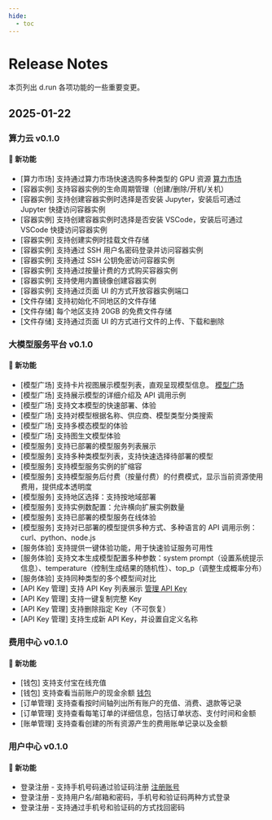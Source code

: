 ```yaml
---
hide:
  - toc
---
```


# Release Notes

本页列出 d.run 各项功能的一些重要变更。

## 2025-01-22

### 算力云 v0.1.0

#### 🚀 新功能

- [算力市场] 支持通过算力市场快速选购多种类型的 GPU 资源 [算力市场](./zestu/index.md)
- [容器实例] 支持容器实例的生命周期管理（创建/删除/开机/关机）
- [容器实例] 支持创建容器实例时选择是否安装 Jupyter，安装后可通过 Jupyter 快捷访问容器实例
- [容器实例] 支持创建容器实例时选择是否安装 VSCode，安装后可通过 VSCode 快捷访问容器实例
- [容器实例] 支持创建实例时挂载文件存储
- [容器实例] 支持通过 SSH 用户名密码登录并访问容器实例
- [容器实例] 支持通过 SSH 公钥免密访问容器实例
- [容器实例] 支持通过按量计费的方式购买容器实例
- [容器实例] 支持使用内置镜像创建容器实例
- [容器实例] 支持通过页面 UI 的方式开放容器实例端口
- [文件存储] 支持初始化不同地区的文件存储
- [文件存储] 每个地区支持 20GB 的免费文件存储
- [文件存储] 支持通过页面 UI 的方式进行文件的上传、下载和删除

<!--
#### ⚡ 增强优化

（无更新）

#### 🐛 故障修复

（无更新）
-->

### 大模型服务平台 v0.1.0

#### 🚀 新功能

- [模型广场] 支持卡片视图展示模型列表，直观呈现模型信息。 [模型广场](./models/index.md)
- [模型广场] 支持展示模型的详细介绍及 API 调用示例
- [模型广场] 支持文本模型的快速部署、体验
- [模型广场] 支持对模型根据名称、供应商、模型类型分类搜索
- [模型广场] 支持多模态模型的体验
- [模型广场] 支持图生文模型体验
- [模型服务] 支持已部署的模型服务列表展示
- [模型服务] 支持多种类模型列表，支持快速选择待部署的模型
- [模型服务] 支持模型服务实例的扩缩容
- [模型服务] 支持模型服务后付费（按量付费）的付费模式，显示当前资源使用费用，提供成本透明度
- [模型服务] 支持地区选择：支持按地域部署
- [模型服务] 支持实例数配置：允许横向扩展实例数量
- [模型服务] 支持已部署的模型服务在线体验
- [模型服务] 支持对已部署的模型提供多种方式、多种语言的 API 调用示例：curl、python、node.js
- [服务体验] 支持提供一键体验功能，用于快速验证服务可用性
- [服务体验] 支持文本生成模型配置多种参数：system prompt（设置系统提示信息）、temperature（控制生成结果的随机性）、top_p（调整生成概率分布）
- [服务体验] 支持同种类型的多个模型间对比
- [API Key 管理] 支持 API Key 列表展示 [管理 API Key](./models/apikey.md)
- [API Key 管理] 支持一键复制完整 Key
- [API Key 管理] 支持删除指定 Key（不可恢复）
- [API Key 管理] 支持生成新 API Key，并设置自定义名称

<!--
#### ⚡ 增强优化

（无更新）

#### 🐛 故障修复

（无更新）
-->

### 费用中心 v0.1.0

#### 🚀 新功能

- [钱包] 支持支付宝在线充值
- [钱包] 支持查看当前账户的现金余额 [钱包](./leopard/index.md)
- [订单管理] 支持查看按时间轴列出所有账户的充值、消费、退款等记录
- [订单管理] 支持查看每笔订单的详细信息，包括订单状态、支付时间和金额
- [账单管理] 支持查看创建的所有资源产生的费用账单记录以及金额

<!--
#### ⚡ 增强优化

（无更新）

#### 🐛 故障修复

（无更新）
-->

### 用户中心 v0.1.0

#### 🚀 新功能

- 登录注册 - 支持手机号码通过验证码注册 [注册账号](./index.md)
- 登录注册 - 支持用户名/邮箱和密码，手机号和验证码两种方式登录
- 登录注册 - 支持通过手机号和验证码的方式找回密码

<!--
#### ⚡ 增强优化

（无更新）

#### 🐛 故障修复

（无更新）
-->
